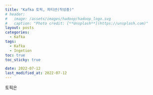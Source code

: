 ```yaml
---
title: "Kafka 토픽, 파티션(작성중)"
# header:
#   image: /assets/images/hadoop/hadoop_logo.svg
#   caption: "Photo credit: [**Unsplash**](https://unsplash.com)"
layout: posts
categories:
  - Kafka
tags:
  - Kafka
  - Ingetion
toc: true
toc_sticky: true

date: 2022-07-12
last_modified_at: 2022-07-12
---
```


토픽은 